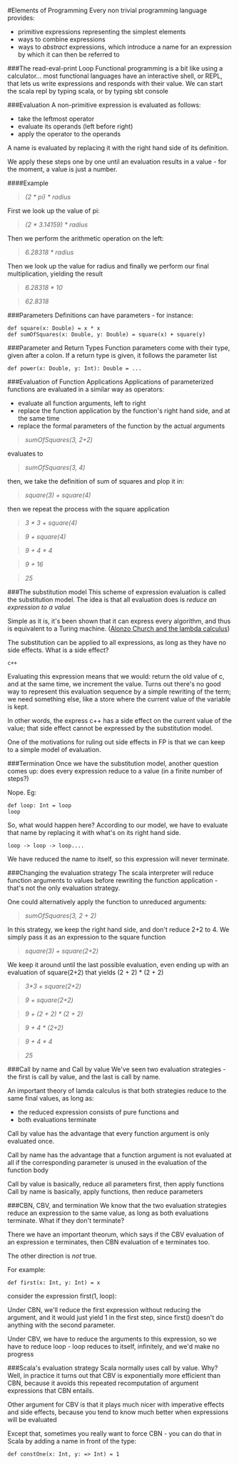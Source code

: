 #Elements of Programming
Every non trivial programming language provides:

* primitive expressions representing the simplest elements
* ways to combine expressions
* ways to *abstract* expressions, which introduce a name for an expression by which it can then be referred to


###The read-eval-print Loop
Functional programming is a bit like using a calculator... most functional languages have an interactive shell, or REPL, that lets us write expressions and responds with their value. We can start the scala repl by typing scala, or by typing sbt console 

###Evaluation 
A non-primitive expression is evaluated as follows:

* take the leftmost operator
* evaluate its operands (left before right)
* apply the operator to the operands

A name is evaluated by replacing it with the right hand side of its definition.

We apply these steps one by one until an evaluation results in a value - for the moment, a value is just a number.

####Example
>_(2 * pi) * radius_

First we look up the value of pi:
>_(2 * 3.14159) * radius_

Then we perform the arithmetic operation on the left:
>_6.28318 * radius_

Then we look up the value for radius and finally we perform our final multiplication, yielding the result
>_6.28318 * 10_

> _62.8318_

###Parameters
Definitions can have parameters - for instance:

    def square(x: Double) = x * x
    def sumOfSquares(x: Double, y: Double) = square(x) + square(y)

###Parameter and Return Types
Function parameters come with their type, given after a colon. If a return type is given, it follows the parameter list

    def power(x: Double, y: Int): Double = ...

###Evaluation of Function Applications
Applications of parameterized functions are evaluated in a similar way as operators:

* evaluate all function arguments, left to right
* replace the function application by the function's right hand side, and at the same time
* replace the formal parameters of the function by the actual arguments

> _sumOfSquares(3, 2+2)_ 

evaluates to

> _sumOfSquares(3, 4)_

then, we take the definition of sum of squares and plop it in:

>_square(3) + square(4)_

then we repeat the process with the square application

>_3 * 3 + square(4)_

>_9 + square(4)_

>_9 + 4 * 4_

>_9 + 16_

>_25_

###The substitution model
This scheme of expression evaluation is called the substitution model. The idea is that all evaluation does is *reduce an expression to a value*

Simple as it is, it's been shown that it can express every algorithm, and thus is equivalent to a Turing machine.  ([Alonzo Church and the lambda calculus](http://en.wikipedia.org/wiki/Lambda_calculus))

The substitution can be applied to all expressions, as long as they have no side effects. What is a side effect?

    c++
    
Evaluating this expression means that we would: return the old value of c, and at the same time, we increment the value. Turns out there's no good way to represent this evaluation sequence by a simple rewriting of the term; we need something else, like a store where the current value of the variable is kept.

In other words, the express c++ has a side effect on the current value of the value; that side effect cannot be expressed by the substitution model.

One of the motivations for ruling out side effects in FP is that we can keep to a simple model of evaluation.

###Termination
Once we have the substitution model, another question comes up: does every expression reduce to a value (in a finite number of steps?)

Nope. Eg:

    def loop: Int = loop
    loop
    
So, what would happen here? According to our model, we have to evaluate that name by replacing it with what's on its right hand side.

    loop -> loop -> loop....

We have reduced the name to itself, so this expression will never terminate.

###Changing the evaluation strategy
The scala interpreter will reduce function arguments to values before rewriting the function application - that's not the only evaluation strategy.

One could alternatively apply the function to unreduced arguments:

>_sumOfSquares(3, 2 + 2)_
   
In this strategy, we keep the right hand side, and don't reduce 2+2 to 4. We simply pass it as an expression to the square function

>_square(3) + square(2+2)_

We keep it around until the last possible evaluation, even ending up with an evaluation of square(2+2) that yields (2 + 2) * (2 + 2)

>_3*3 + square(2+2)_

>_9 + square(2+2)_

>_9 + (2 + 2) * (2 + 2)_

>_9 + 4 * (2+2)_

>_9 + 4 * 4_

>_25_

###Call by name and Call by value
We've seen two evaluation strategies - the first is call by value, and the last is call by name. 

An important theory of lamda calculus is that both strategies reduce to the same final values, as long as:

* the reduced expression consists of pure functions and
* both evaluations terminate

Call by value has the advantage that every function argument is only evaluated once.

Call by name has the advantage that a function argument is not evaluated at all if the corresponding parameter is unused in the evaluation of the function body

Call by value is basically, reduce all parameters first, then apply functions
Call by name is basically, apply functions, then reduce parameters

###CBN, CBV, and termination
We know that the two evaluation strategies reduce an expression to the same value, as long as both evaluations terminate. What if they don't terminate?

There we have an important theorum, which says if the CBV evaluation of an expression e terminates, then CBN evaluation of e terminates too.

The other direction is *not* true.

For example:

    def first(x: Int, y: Int) = x
    
consider the expression first(1, loop):

Under CBN, we'll reduce the first expression without reducing the argument, and it would just yield 1 in the first step, since first() doesn't do anything with the second parameter.

Under CBV, we have to reduce the arguments to this expression, so we have to reduce loop - loop reduces to itself, infinitely, and we'd make no progress

###Scala's evaluation strategy
Scala normally uses call by value. Why? Well, in practice it turns out that CBV is exponentially more efficient than CBN, because it avoids this repeated recomputation of argument expressions that CBN entails.

Other argument for CBV is that it plays much nicer with imperative effects and side effects, because you tend to know much better when expressions will be evaluated

Except that, sometimes you really want to force CBN - you can do that in Scala by adding a name in front of the type:

    def constOne(x: Int, y: => Int) = 1